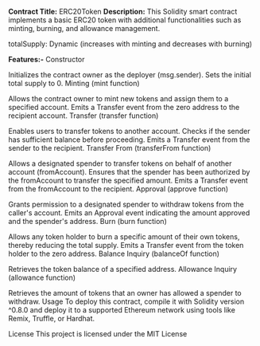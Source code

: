 **Contract Title:**  ERC20Token 
**Description:** This Solidity smart contract implements a basic ERC20 token with additional functionalities such as minting, burning, and allowance management.

totalSupply: Dynamic (increases with minting and decreases with burning)

**Features:-**
Constructor

Initializes the contract owner as the deployer (msg.sender).
Sets the initial total supply to 0.
Minting (mint function)

Allows the contract owner to mint new tokens and assign them to a specified account.
Emits a Transfer event from the zero address to the recipient account.
Transfer (transfer function)

Enables users to transfer tokens to another account.
Checks if the sender has sufficient balance before proceeding.
Emits a Transfer event from the sender to the recipient.
Transfer From (transferFrom function)

Allows a designated spender to transfer tokens on behalf of another account (fromAccount).
Ensures that the spender has been authorized by the fromAccount to transfer the specified amount.
Emits a Transfer event from the fromAccount to the recipient.
Approval (approve function)

Grants permission to a designated spender to withdraw tokens from the caller's account.
Emits an Approval event indicating the amount approved and the spender's address.
Burn (burn function)

Allows any token holder to burn a specific amount of their own tokens, thereby reducing the total supply.
Emits a Transfer event from the token holder to the zero address.
Balance Inquiry (balanceOf function)

Retrieves the token balance of a specified address.
Allowance Inquiry (allowance function)

Retrieves the amount of tokens that an owner has allowed a spender to withdraw.
Usage
To deploy this contract, compile it with Solidity version ^0.8.0 and deploy it to a supported Ethereum network using tools like Remix, Truffle, or Hardhat.

License
This project is licensed under the MIT License
